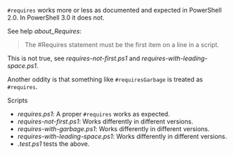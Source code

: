 
`#requires` works more or less as documented and expected in PowerShell 2.0. In
PowerShell 3.0 it does not.

See help *about_Requires*:

> The #Requires statement must be the first item on a line in a script.

This is not true, see *requires-not-first.ps1* and *requires-with-leading-space.ps1*.

Another oddity is that something like `#requiresGarbage` is treated as `#requires`.

Scripts

- *requires.ps1*: A proper `#requires` works as expected.
- *requires-not-first.ps1*: Works differently in different versions.
- *requires-with-garbage.ps1*: Works differently in different versions.
- *requires-with-leading-space.ps1*: Works differently in different versions.
- *.test.ps1* tests the above.
